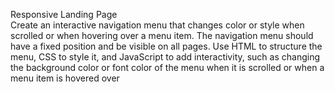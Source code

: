 Responsive Landing Page                                                                                                                                                              
Create an interactive navigation menu that changes color or style when scrolled or when hovering over a menu item. The navigation menu should have a fixed position and be visible on all pages. Use HTML to structure the menu, CSS to style it, and JavaScript to add interactivity, 
such as changing the background color or font color of the menu when it is scrolled or when a menu item is hovered over
